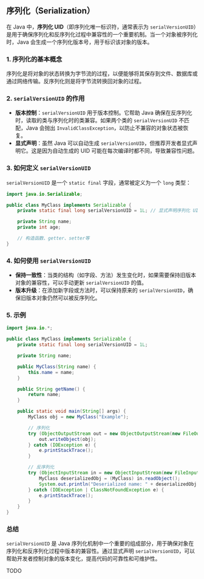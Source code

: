 ## 序列化（Serialization）

在 Java 中，**序列化 UID**（即序列化唯一标识符，通常表示为 `serialVersionUID`）是用于确保序列化和反序列化过程中兼容性的一个重要机制。当一个对象被序列化时，Java 会生成一个序列化版本号，用于标识该对象的版本。

### 1. **序列化的基本概念**

序列化是将对象的状态转换为字节流的过程，以便能够将其保存到文件、数据库或通过网络传输。反序列化则是将字节流转换回对象的过程。

### 2. **`serialVersionUID` 的作用**

- **版本控制**：`serialVersionUID` 用于版本控制。它帮助 Java 确保在反序列化时，读取的类与序列化时的类兼容。如果两个类的 `serialVersionUID` 不匹配，Java 会抛出 `InvalidClassException`，以防止不兼容的对象状态被恢复。
- **显式声明**：虽然 Java 可以自动生成 `serialVersionUID`，但推荐开发者显式声明它。这是因为自动生成的 UID 可能在每次编译时都不同，导致兼容性问题。

### 3. **如何定义 `serialVersionUID`**

`serialVersionUID` 是一个 `static final` 字段，通常被定义为一个 `long` 类型：

```java
import java.io.Serializable;

public class MyClass implements Serializable {
    private static final long serialVersionUID = 1L; // 显式声明序列化 UID

    private String name;
    private int age;

    // 构造函数、getter、setter等
}
```

### 4. **如何使用 `serialVersionUID`**

- **保持一致性**：当类的结构（如字段、方法）发生变化时，如果需要保持旧版本对象的兼容性，可以手动更新 `serialVersionUID` 的值。
- **版本升级**：在添加新字段或方法时，可以保持原来的 `serialVersionUID`，确保旧版本对象仍然可以被反序列化。

### 5. **示例**

```java
import java.io.*;

public class MyClass implements Serializable {
    private static final long serialVersionUID = 1L;

    private String name;

    public MyClass(String name) {
        this.name = name;
    }

    public String getName() {
        return name;
    }

    public static void main(String[] args) {
        MyClass obj = new MyClass("Example");

        // 序列化
        try (ObjectOutputStream out = new ObjectOutputStream(new FileOutputStream("object.ser"))) {
            out.writeObject(obj);
        } catch (IOException e) {
            e.printStackTrace();
        }

        // 反序列化
        try (ObjectInputStream in = new ObjectInputStream(new FileInputStream("object.ser"))) {
            MyClass deserializedObj = (MyClass) in.readObject();
            System.out.println("Deserialized name: " + deserializedObj.getName());
        } catch (IOException | ClassNotFoundException e) {
            e.printStackTrace();
        }
    }
}
```

### 总结

`serialVersionUID` 是 Java 序列化机制中一个重要的组成部分，用于确保对象在序列化和反序列化过程中版本的兼容性。通过显式声明 `serialVersionUID`，可以帮助开发者控制对象的版本变化，提高代码的可靠性和可维护性。

TODO